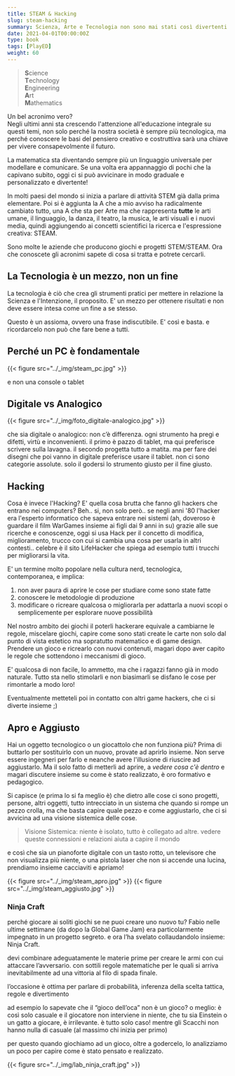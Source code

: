 ```yaml
---
title: STEAM & Hacking
slug: steam-hacking
summary: Scienza, Arte e Tecnologia non sono mai stati così divertenti e accessibili
date: 2021-04-01T00:00:00Z
type: book
tags: [PlayED]
weight: 60
---
```

> **S**cience  
> **T**echnology  
> **E**ngineering  
> **A**rt  
> **M**athematics  

Un bel acronimo vero?  
Negli ultimi anni sta crescendo l'attenzione all'educazione integrale su questi temi, non solo perché la nostra società è sempre più tecnologica, ma perché conoscere le basi del pensiero creativo e costruttiva sarà una chiave per vivere consapevolmente il futuro.

La matematica sta diventando sempre più un linguaggio universale per modellare e comunicare. Se una volta era appannaggio di pochi che la capivano subito, oggi ci si può avvicinare in modo graduale e personalizzato e divertente!

In molti paesi del mondo si inizia a parlare di attività STEM già dalla prima elementare. Poi si è aggiunta la A che a mio avviso ha radicalmente cambiato tutto, una A che sta per Arte ma che rappresenta **tutte** le arti umane, il linguaggio, la danza, il teatro, la musica, le arti visuali e i nuovi media, quindi aggiungendo ai concetti scientifici la ricerca e l'espressione creativa: STEAM.

Sono molte le aziende che producono giochi e progetti STEM/STEAM.
Ora che conoscete gli acronimi sapete di cosa si tratta e potrete cercarli.

## La Tecnologia è un mezzo, non un fine

La tecnologia è ciò che crea gli strumenti pratici per mettere in relazione la Scienza e l'Intenzione, il proposito.
E' un mezzo per ottenere risultati e non deve essere intesa come un fine a se stesso.

Questo è un assioma, ovvero una frase indiscutibile. E' così e basta.
e ricordarcelo non può che fare bene a tutti.

## Perché un PC è fondamentale
{{< figure src="../_img/steam_pc.jpg" >}}

e non una console o tablet

## Digitale vs Analogico
{{< figure src="../_img/foto_digitale-analogico.jpg" >}}

che sia digitale o analogico: non c’è differenza.
ogni strumento ha pregi e difetti, virtù e inconvenienti.
il primo è pazzo di tablet, ma qui preferisce scrivere sulla lavagna.
il secondo progetta tutto a matita. ma per fare dei disegni che poi vanno in digitale preferisce usare il tablet.
non ci sono categorie assolute. solo il godersi lo strumento giusto per il fine giusto.

## Hacking
Cosa è invece l'Hacking? E' quella cosa brutta che fanno gli hackers che entrano nei computers?
Beh.. si, non solo però.. se negli anni '80 l'hacker era l'esperto informatico che sapeva entrare nei sistemi (ah, doveroso è guardare il film WarGames insieme ai figli dai 9 anni in su) grazie alle sue ricerche e conoscenze, oggi si usa Hack per il concetto di modifica, miglioramento, trucco con cui si cambia una cosa per usarla in altri contesti.. celebre è il sito LifeHacker che spiega ad esempio tutti i trucchi per migliorarsi la vita.

E' un termine molto popolare nella cultura nerd, tecnologica, contemporanea, e implica:

1. non aver paura di aprire le cose per studiare come sono state fatte
2. conoscere le metodologie di produzione
3. modificare o ricreare qualcosa o migliorarla per adattarla a nuovi scopi o semplicemente per esplorare nuove possibilità

Nel nostro ambito dei giochi il poterli hackerare equivale a cambiarne le regole, miscelare giochi, capire come sono stati create le carte non solo dal punto di vista estetico ma sopratutto matematico e di game design.
Prendere un gioco e ricrearlo con nuovi contenuti, magari dopo aver capito le regole che sottendono i meccanismi di gioco.

E' qualcosa di non facile, lo ammetto, ma che i ragazzi fanno già in modo naturale. Tutto sta nello stimolarli e non biasimarli se disfano le cose per rimontarle a modo loro!

Eventualmente metteteli poi in contatto con altri game hackers, che ci si diverte insieme ;)

## Apro e Aggiusto

Hai un oggetto tecnologico o un giocattolo che non funziona più?
Prima di buttarlo per sostituirlo con un nuovo, provate ad aprirlo insieme.
Non serve essere ingegneri per farlo e neanche avere l'illusione di riuscire ad aggiustarlo. Ma il solo fatto di metterli ad aprire, a *vedere cosa c'è dentro* e magari discutere insieme su come è stato realizzato, è oro formativo e pedagogico.

Si capisce (e prima lo si fa meglio è) che dietro alle cose ci sono progetti, persone, altri oggetti, tutto intrecciato in un sistema che quando si rompe un pezzo crolla, ma che basta capire quale pezzo e come aggiustarlo, che ci si avvicina ad una visione sistemica delle cose.

> Visione Sistemica: niente è isolato, tutto è collegato ad altre. vedere queste connessioni e relazioni aiuta a capire il mondo

e così che sia un pianoforte digitale con un tasto rotto, un televisore che non visualizza più niente, o una pistola laser che non si accende una lucina, prendiamo insieme cacciaviti e apriamo!

{{< figure src="../_img/steam_apro.jpg" >}}
{{< figure src="../_img/steam_aggiusto.jpg" >}}

### Ninja Craft

perché giocare ai soliti giochi se ne puoi creare uno nuovo tu? Fabio nelle ultime settimane (da dopo la Global Game Jam) era particolarmente impegnato in un progetto segreto. e ora l’ha svelato collaudandolo insieme: Ninja Craft.

devi combinare adeguatamente le materie prime per creare le armi con cui attaccare l’avversario. con sottili regole matematiche per le quali si arriva inevitabilmente ad una vittoria al filo di spada finale.

l’occasione è ottima per parlare di probabilità, inferenza della scelta tattica, regole e divertimento

ad esempio lo sapevate che il “gioco dell’oca” non è un gioco? o meglio: è così solo casuale e il giocatore non interviene in niente, che tu sia Einstein o un gatto a giocare, è irrilevante. è tutto solo caso! mentre gli Scacchi non hanno nulla di casuale (al massimo chi inizia per primo)

per questo quando giochiamo ad un gioco, oltre a godercelo, lo analizziamo un poco per capire come è stato pensato e realizzato.

{{< figure src="../_img/lab_ninja_craft.jpg" >}}
